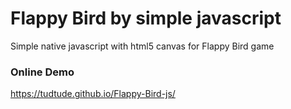 # Flappy Bird by simple javascript
Simple native javascript with html5 canvas for Flappy Bird game 

### Online Demo
https://tudtude.github.io/Flappy-Bird-js/

